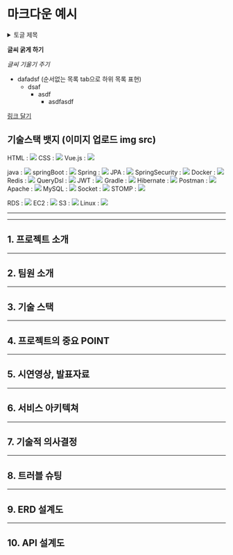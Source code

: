 # 마크다운 예시

[//]: # (토글 기능)
<details>
<summary> 토글 제목</summary>

- 내용

</details>

**글씨 굵게 하기**

*글씨 기울기 주기*

- dafadsf (순서없는 목록 tab으로 하위 목록 표현)
    - dsaf
        - asdf
            - asdfasdf

[링크 달기](https://www.google.com/)

## 기술스택 뱃지 (이미지 업로드 img src)
<div>

HTML : <img src="https://img.shields.io/badge/HTML-E34F26?style=flat&logo=html5&logoColor=white">
CSS : <img src="https://img.shields.io/badge/CSS-1572B6?style=flat&logo=css3&logoColor=white">
Vue.js : <img src="https://img.shields.io/badge/Vue.js-4FC08D?style=flat&logo=vue.js&logoColor=white">

</div>
<div>

java : <img src="https://img.shields.io/badge/Java-007396?style=flat&logo=OpenJDK&logoColor=white"/>
springBoot : <img src="https://img.shields.io/badge/Spring_Boot-6DB33F?style=flat&logo=springboot&logoColor=white"/>
Spring : <img src="https://img.shields.io/badge/Spring-6DB33F?style=flat&logo=Spring&logoColor=white">
JPA : <img src="https://img.shields.io/badge/Spring_Data_JPA-6DB33F?style=flat">
SpringSecurity : <img src="https://img.shields.io/badge/Spring_Security-6DB33F?style=flat&logo=springsecurity&logoColor=white"/>
Docker : <img src="https://img.shields.io/badge/Docker-2496ED?style=flat&logo=docker&logoColor=white"/>
<br>
Redis : <img src="https://img.shields.io/badge/Redis-DC382D?style=flat&logo=redis&logoColor=white"/>
QueryDsl : <img src="https://img.shields.io/badge/QueryDsl-40AEF0?style=flat">
JWT : <img src="https://img.shields.io/badge/JWT-A9225C?style=flat">
Gradle : <img src="https://img.shields.io/badge/Gradle-02303A?style=flat&logo=gradle&logoColor=white"/>
Hibernate : <img src="https://img.shields.io/badge/Hibernate-59666C?style=flat&logo=Hibernate&logoColor=white"/>
Postman : <img src="https://img.shields.io/badge/Postman-FF6C37?style=flat&logo=Postman&logoColor=white"/>
Apache : <img src="https://img.shields.io/badge/Apache_Jmeter-D22128?style=flat&logo=apachejmeter&logoColor=white"/>
MySQL : <img src="https://img.shields.io/badge/MySQL-4479A1?style=flat&logo=mysql&logoColor=white"/>
Socket : <img src="https://img.shields.io/badge/WebSocket-CD9834?style=flat"/>
STOMP : <img src="https://img.shields.io/badge/STOMP-E6E6E6?style=flat&logo=&logoColor=white"/>

</div>
<div>

RDS : <img src="https://img.shields.io/badge/Amazon_RDS-527FFF?style=flat&logo=amazonrds&logoColor=white"/>
EC2 : <img src="https://img.shields.io/badge/Amazon_EC2-FF9900?style=flat&logo=amazonec2&logoColor=white"/>
S3 : <img src="https://img.shields.io/badge/Amazon_S3-569A31?style=flat&logo=amazons3&logoColor=white"/>
Linux : <img src="https://img.shields.io/badge/Linux-FCC624?style=flat&logo=linux&logoColor=black">

</div>

---

---

## 1. 프로젝트 소개

---
## 2. 팀원 소개

---

## 3. 기술 스택

---

## 4. 프로젝트의 중요 POINT

---

## 5. 시연영상, 발표자료

---

## 6. 서비스 아키텍쳐

---
## 7. 기술적 의사결정

---

## 8. 트러블 슈팅

---
## 9. ERD 설계도

----
## 10. API 설계도